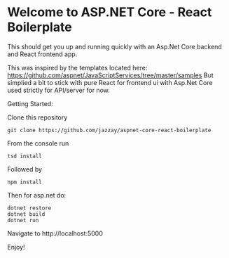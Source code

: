 # Welcome to ASP.NET Core - React Boilerplate

This should get you up and running quickly with an Asp.Net Core backend and React frontend app.

This was inspired by the templates located here: https://github.com/aspnet/JavaScriptServices/tree/master/samples
But simplied a bit to stick with pure React for frontend ui with Asp.Net Core used strictly for API/server for now.

Getting Started:

Clone this repository
```
git clone https://github.com/jazzay/aspnet-core-react-boilerplate
```
From the console run 
```
tsd install
```
Followed by
```
npm install
```
Then for asp.net do:
```
dotnet restore
dotnet build
dotnet run
```
Navigate to http://localhost:5000

Enjoy!

